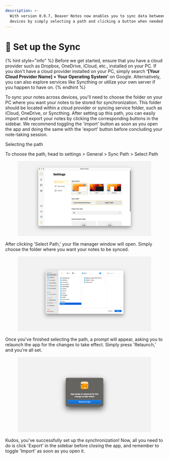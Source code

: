 ```yaml
---
description: >-
  With version 0.0.7, Beaver Notes now enables you to sync data between your
  devices by simply selecting a path and clicking a button when needed.
---
```


# 🔄 Set up the Sync

{% hint style="info" %}
Before we get started, ensure that you have a cloud provider such as Dropbox, OneDrive, iCloud, etc., installed on your PC. If you don't have a cloud provider installed on your PC, simply search **'\[Your Cloud Provider Name] + Your Operating System'** on Google. Alternatively, you can also explore services like Syncthing or utilize your own server if you happen to have on.
{% endhint %}

To sync your notes across devices, you'll need to choose the folder on your PC where you want your notes to be stored for synchronization. This folder should be located within a cloud provider or syncing service folder, such as iCloud, OneDrive, or Syncthing. After setting up this path, you can easily import and export your notes by clicking the corresponding buttons in the sidebar. We recommend toggling the 'import' button as soon as you open the app and doing the same with the 'export' button before concluding your note-taking session.

Selecting the path

To choose the path, head to settings > General  > Sync Path > Select Path

<figure><img src="../.gitbook/assets/select path.webp" alt=""><figcaption></figcaption></figure>

After clicking 'Select Path,' your file manager window will open. Simply choose the folder where you want your notes to be synced.

<figure><img src="../.gitbook/assets/files.webp" alt=""><figcaption></figcaption></figure>

Once you've finished selecting the path, a prompt will appear, asking you to relaunch the app for the changes to take effect. Simply press 'Relaunch,' and you're all set.

<figure><img src="../.gitbook/assets/relaunch.webp" alt=""><figcaption></figcaption></figure>

Kudos, you've successfully set up the synchronization! Now, all you need to do is click 'Export' in the sidebar before closing the app, and remember to toggle 'Import' as soon as you open it.
